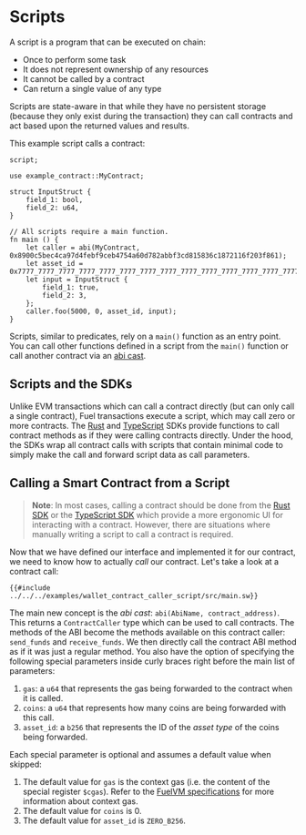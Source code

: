 # Scripts

A script is a program that can be executed on chain:

- Once to perform some task
- It does not represent ownership of any resources
- It cannot be called by a contract
- Can return a single value of any type

Scripts are state-aware in that while they have no persistent storage (because they only exist during the transaction) they can call contracts and act based upon the returned values and results.

This example script calls a contract:

```sway
script;

use example_contract::MyContract;

struct InputStruct {
    field_1: bool,
    field_2: u64,
}

// All scripts require a main function.
fn main () {
    let caller = abi(MyContract, 0x8900c5bec4ca97d4febf9ceb4754a60d782abbf3cd815836c1872116f203f861);
    let asset_id = 0x7777_7777_7777_7777_7777_7777_7777_7777_7777_7777_7777_7777_7777_7777_7777_7777;
    let input = InputStruct {
        field_1: true,
        field_2: 3,
    };
    caller.foo(5000, 0, asset_id, input);
}
```

Scripts, similar to predicates, rely on a `main()` function as an entry point. You can call other functions defined in a script from the `main()` function or call another contract via an [abi cast](./contract.md#calling-a-smart-contract-from-a-script).

## Scripts and the SDKs

Unlike EVM transactions which can call a contract directly (but can only call a single contract), Fuel transactions execute a script, which may call zero or more contracts. The [Rust](https://github.com/FuelLabs/fuels-rs) and [TypeScript](https://github.com/FuelLabs/fuels-ts) SDKs provide functions to call contract methods as if they were calling contracts directly. Under the hood, the SDKs wrap all contract calls with scripts that contain minimal code to simply make the call and forward script data as call parameters.

## Calling a Smart Contract from a Script

>**Note**: In most cases, calling a contract should be done from the [Rust SDK](../testing/testing-with-rust.md) or the [TypeScript SDK](../frontend/typescript_sdk.md) which provide a more ergonomic UI for interacting with a contract. However, there are situations where manually writing a script to call a contract is required.

Now that we have defined our interface and implemented it for our contract, we need to know how to actually _call_ our contract. Let's take a look at a contract call:

```sway
{{#include ../../../examples/wallet_contract_caller_script/src/main.sw}}
```

The main new concept is the _abi cast_: `abi(AbiName, contract_address)`. This returns a `ContractCaller` type which can be used to call contracts. The methods of the ABI become the methods available on this contract caller: `send_funds` and `receive_funds`. We then directly call the contract ABI method as if it was just a regular method. You also have the option of specifying the following special parameters inside curly braces right before the main list of parameters:

1. `gas`: a `u64` that represents the gas being forwarded to the contract when it is called.
2. `coins`: a `u64` that represents how many coins are being forwarded with this call.
3. `asset_id`: a `b256` that represents the ID of the _asset type_ of the coins being forwarded.

Each special parameter is optional and assumes a default value when skipped:

1. The default value for `gas` is the context gas (i.e. the content of the special register `$cgas`). Refer to the [FuelVM specifications](https://github.com/FuelLabs/fuel-specs/blob/master/specs/vm/main.md) for more information about context gas.
2. The default value for `coins` is 0.
3. The default value for `asset_id` is `ZERO_B256`.
